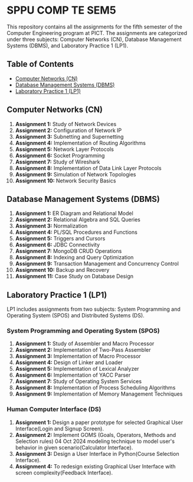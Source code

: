 # SPPU COMP TE SEM5

This repository contains all the assignments for the fifth semester of the Computer Engineering program at PICT. The assignments are categorized under three subjects: Computer Networks (CN), Database Management Systems (DBMS), and Laboratory Practice 1 (LP1).

## Table of Contents

- [Computer Networks (CN)](#computer-networks-cn)
- [Database Management Systems (DBMS)](#database-management-systems-dbms)
- [Laboratory Practice 1 (LP1)](#laboratory-practice-1-lp1)

## Computer Networks (CN)

1. **Assignment 1:** Study of Network Devices
2. **Assignment 2:** Configuration of Network IP
3. **Assignment 3:** Subnetting and Supernetting
4. **Assignment 4:** Implementation of Routing Algorithms
5. **Assignment 5:** Network Layer Protocols
6. **Assignment 6:** Socket Programming
7. **Assignment 7:** Study of Wireshark
8. **Assignment 8:** Implementation of Data Link Layer Protocols
9. **Assignment 9:** Simulation of Network Topologies
10. **Assignment 10:** Network Security Basics

## Database Management Systems (DBMS)

1. **Assignment 1:** ER Diagram and Relational Model
2. **Assignment 2:** Relational Algebra and SQL Queries
3. **Assignment 3:** Normalization
4. **Assignment 4:** PL/SQL Procedures and Functions
5. **Assignment 5:** Triggers and Cursors
6. **Assignment 6:** JDBC Connectivity
7. **Assignment 7:** MongoDB CRUD Operations
8. **Assignment 8:** Indexing and Query Optimization
9. **Assignment 9:** Transaction Management and Concurrency Control
10. **Assignment 10:** Backup and Recovery
11. **Assignment 11:** Case Study on Database Design

## Laboratory Practice 1 (LP1)

LP1 includes assignments from two subjects: System Programming and Operating System (SPOS) and Distributed Systems (DS).

### System Programming and Operating System (SPOS)

1. **Assignment 1:** Study of Assembler and Macro Processor
2. **Assignment 2:** Implementation of Two-Pass Assembler
3. **Assignment 3:** Implementation of Macro Processor
4. **Assignment 4:** Design of Linker and Loader
5. **Assignment 5:** Implementation of Lexical Analyzer
6. **Assignment 6:** Implementation of YACC Parser
7. **Assignment 7:** Study of Operating System Services
8. **Assignment 8:** Implementation of Process Scheduling Algorithms
9. **Assignment 9:** Implementation of Memory Management Techniques

### Human Computer Interface (DS)

1. **Assignment 1:** Design a paper prototype for selected Graphical User Interface(Login and Signup Screen). 
2. **Assignment 2:** Implement GOMS (Goals, Operators, Methods and Selection rules) 04 Oct 2024 
modeling technique to model user's behavior in given scenario(Calculator Interface). 
3. **Assignment 3:** Design a User Interface in Python(Course Selection Interface). 
4. **Assignment 4:** To redesign existing Graphical User Interface with screen complexity(Feedback Interface).

